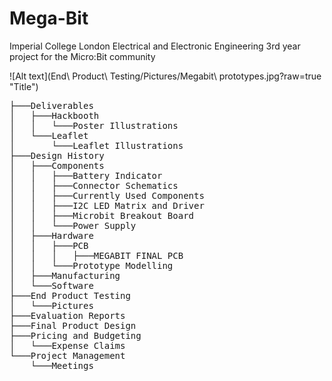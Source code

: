 # Mega-Bit
Imperial College London Electrical and Electronic Engineering 3rd year project for the Micro:Bit community

![Alt text](End\ Product\ Testing/Pictures/Megabit\ prototypes.jpg?raw=true "Title")

<pre>
├───Deliverables
│   ├───Hackbooth
│   │   └───Poster Illustrations
│   └───Leaflet
│       └───Leaflet Illustrations
├───Design History
│   ├───Components
│   │   ├───Battery Indicator
│   │   ├───Connector Schematics
│   │   ├───Currently Used Components
│   │   ├───I2C LED Matrix and Driver
│   │   ├───Microbit Breakout Board
│   │   └───Power Supply
│   ├───Hardware
│   │   ├───PCB
│   │   │   ├───MEGABIT FINAL PCB
│   │   └───Prototype Modelling
│   ├───Manufacturing
│   └───Software
├───End Product Testing
│   └───Pictures
├───Evaluation Reports
├───Final Product Design
├───Pricing and Budgeting
│   └───Expense Claims
└───Project Management
    └───Meetings
</pre>
